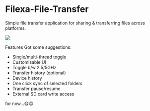 # Filexa-File-Transfer
Simple file transfer application for sharing &amp; transferring files across platforms.


<img src="https://github.com/geekykant/Filexa-File-Transfer/blob/master/screenshots/ouput.png">

Features
Got some suggestions:
- Single/multi-thread toggle
- Customisable UI 
- Toggle b/w 2.5/5GHz
- Transfer history (optional)
- Device history
- One click sync of selected folders
- Transfer pause/resume 
- External SD card write access

for now...😋😊

